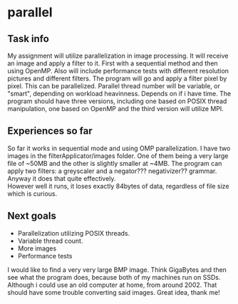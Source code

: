 # parallel

## Task info
My assignment will utilize parallelization in image processing.
It will receive an image and apply a filter to it. First with a sequential method and then using OpenMP.
Also will include performance tests with different resolution pictures and different filters.
The program will go and apply a filter pixel by pixel. This can be parallelized.
Parallel thread number will be variable, or "smart", depending on workload heavinness. Depends on if i have time.
The program should have three versions, including one based on POSIX thread manipulation, one based on OpenMP and the third version will utilize MPI.

## Experiences so far
So far it works in sequential mode and using OMP parallelization.
I have two images in the filterApplicator/images folder. One of them being a very large file of ~50MB and the other is slightly smaller at ~4MB.
The program can apply two filters: a greyscaler and a negator??? negativizer?? grammar. Anyway it does that quite effectively.  
However well it runs, it loses exactly 84bytes of data, regardless of file size which is curious.

## Next goals

- Parallelization utilizing POSIX threads.
- Variable thread count.
- More images
- Performance tests


I would like to find a very very large BMP image. Think GigaBytes and then see what the program does, because both of my machines run on SSDs. Although i could use an old computer at home, from around 2002. That should have some trouble converting said images. Great idea, thank me!
